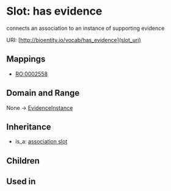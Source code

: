 # Slot: has evidence


connects an association to an instance of supporting evidence

URI: [http://bioentity.io/vocab/has_evidence](slot_uri)
## Mappings

 * [RO:0002558](http://purl.obolibrary.org/obo/RO_0002558)
## Domain and Range

None -> [EvidenceInstance](EvidenceInstance.md)
## Inheritance

 *  is_a: [association slot](association_slot.md)
## Children

## Used in

